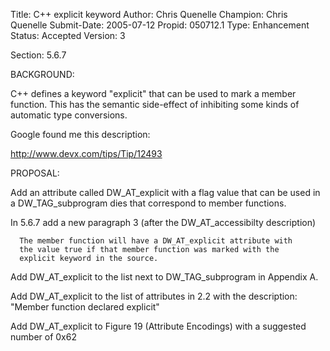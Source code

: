 Title:       C++ explicit keyword
Author:      Chris Quenelle
Champion:    Chris Quenelle
Submit-Date: 2005-07-12
Propid:      050712.1
Type:        Enhancement
Status:      Accepted
Version:     3

Section: 5.6.7

BACKGROUND:

C++ defines a keyword "explicit" that can be used to mark
a member function.  This has the semantic side-effect of
inhibiting some kinds of automatic type conversions.

Google found me this description:

http://www.devx.com/tips/Tip/12493

PROPOSAL:

Add an attribute called DW_AT_explicit with a flag value that
can be used in a DW_TAG_subprogram dies that correspond to
member functions.

   In 5.6.7 add a new paragraph 3 (after the DW_AT_accessibilty description)

      The member function will have a DW_AT_explicit attribute with
      the value true if that member function was marked with the
      explicit keyword in the source.

   Add DW_AT_explicit to the list next to DW_TAG_subprogram in Appendix A.

   Add DW_AT_explicit to the list of attributes in 2.2 with the
   description:  "Member function declared explicit"

   Add DW_AT_explicit to Figure 19 (Attribute Encodings)
   with a suggested number of 0x62
